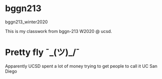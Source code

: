 # bggn213
bggn213_winter2020

This is my classwork from bggn-213 W2020 @ ucsd. 

# Pretty fly  ¯\_(ツ)_/¯

Apparently UCSD spent a lot of money trying to get people to call it UC San Diego
